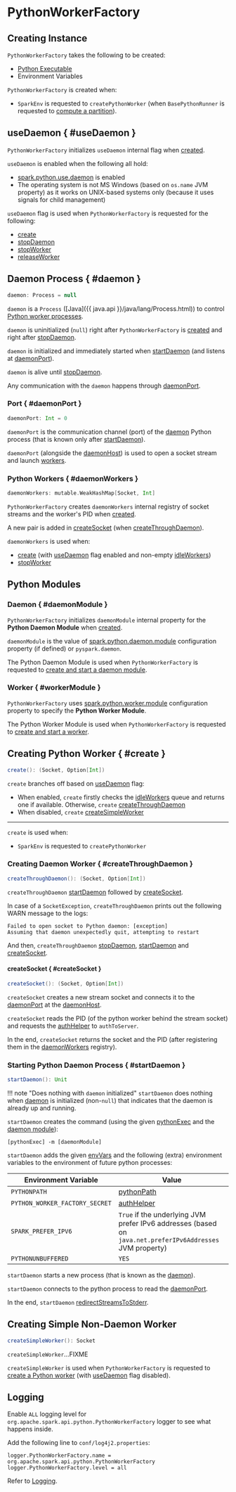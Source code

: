 # PythonWorkerFactory

## Creating Instance

`PythonWorkerFactory` takes the following to be created:

* <span id="pythonExec"> [Python Executable](PythonFunction.md#pythonExec)
* <span id="envVars"> Environment Variables

`PythonWorkerFactory` is created when:

* `SparkEnv` is requested to `createPythonWorker` (when `BasePythonRunner` is requested to [compute a partition](runners/BasePythonRunner.md#compute)).

## useDaemon { #useDaemon }

`PythonWorkerFactory` initializes `useDaemon` internal flag when [created](#creating-instance).

`useDaemon` is enabled when the following all hold:

* [spark.python.use.daemon](configuration-properties.md#spark.python.use.daemon) is enabled
* The operating system is not MS Windows (based on `os.name` JVM property) as it works on UNIX-based systems only (because it uses signals for child management)

`useDaemon` flag is used when `PythonWorkerFactory` is requested for the following:

* [create](#create)
* [stopDaemon](#stopDaemon)
* [stopWorker](#stopWorker)
* [releaseWorker](#releaseWorker)

## Daemon Process { #daemon }

```scala
daemon: Process = null
```

`daemon` is a `Process` ([Java]({{ java.api }}/java/lang/Process.html)) to control [Python worker processes](#daemonWorkers).

`daemon` is uninitialized (`null`) right after `PythonWorkerFactory` is [created](#creating-instance) and right after [stopDaemon](#stopDaemon).

`daemon` is initialized and immediately started when [startDaemon](#startDaemon) (and listens at [daemonPort](#daemonPort)).

`daemon` is alive until [stopDaemon](#stopDaemon).

Any communication with the `daemon` happens through [daemonPort](#daemonPort).

### Port { #daemonPort }

```scala
daemonPort: Int = 0
```

`daemonPort` is the communication channel (port) of the [daemon](#daemon) Python process (that is known only after [startDaemon](#startDaemon)).

`daemonPort` (alongside the [daemonHost](#daemonHost)) is used to open a socket stream and launch [workers](#daemonWorkers).

### Python Workers { #daemonWorkers }

```scala
daemonWorkers: mutable.WeakHashMap[Socket, Int]
```

`PythonWorkerFactory` creates `daemonWorkers` internal registry of socket streams and the worker's PID when [created](#creating-instance).

A new pair is added in [createSocket](#createSocket) (when [createThroughDaemon](#createThroughDaemon)).

`daemonWorkers` is used when:

* [create](#create) (with [useDaemon](#useDaemon) flag enabled and non-empty [idleWorkers](#idleWorkers))
* [stopWorker](#stopWorker)

## Python Modules

### Daemon { #daemonModule }

`PythonWorkerFactory` initializes `daemonModule` internal property for the **Python Daemon Module** when [created](#creating-instance).

`daemonModule` is the value of [spark.python.daemon.module](configuration-properties.md#spark.python.daemon.module) configuration property (if defined) or `pyspark.daemon`.

The Python Daemon Module is used when `PythonWorkerFactory` is requested to [create and start a daemon module](#startDaemon).

### Worker { #workerModule }

`PythonWorkerFactory` uses [spark.python.worker.module](configuration-properties.md#PYTHON_WORKER_MODULE) configuration property to specify the **Python Worker Module**.

The Python Worker Module is used when `PythonWorkerFactory` is requested to [create and start a worker](#createSimpleWorker).

## Creating Python Worker { #create }

```scala
create(): (Socket, Option[Int])
```

`create` branches off based on [useDaemon](#useDaemon) flag:

* When enabled, `create` firstly checks the [idleWorkers](#idleWorkers) queue and returns one if available. Otherwise, `create` [createThroughDaemon](#createThroughDaemon)
* When disabled, `create` [createSimpleWorker](#createSimpleWorker)

---

`create` is used when:

* `SparkEnv` is requested to `createPythonWorker`

### Creating Daemon Worker { #createThroughDaemon }

```scala
createThroughDaemon(): (Socket, Option[Int])
```

`createThroughDaemon` [startDaemon](#startDaemon) followed by [createSocket](#createSocket).

In case of a `SocketException`, `createThroughDaemon` prints out the following WARN message to the logs:

```text
Failed to open socket to Python daemon: [exception]
Assuming that daemon unexpectedly quit, attempting to restart
```

And then, `createThroughDaemon` [stopDaemon](#stopDaemon), [startDaemon](#startDaemon) and [createSocket](#createSocket).

#### createSocket { #createSocket }

```scala
createSocket(): (Socket, Option[Int])
```

`createSocket` creates a new stream socket and connects it to the [daemonPort](#daemonPort) at the [daemonHost](#daemonHost).

`createSocket` reads the PID (of the python worker behind the stream socket) and requests the [authHelper](#authHelper) to `authToServer`.

In the end, `createSocket` returns the socket and the PID (after registering them in the [daemonWorkers](#daemonWorkers) registry).

### Starting Python Daemon Process { #startDaemon }

```scala
startDaemon(): Unit
```

!!! note "Does nothing with `daemon` initialized"
    `startDaemon` does nothing when [daemon](#daemon) is initialized (non-`null`) that indicates that the daemon is already up and running.

`startDaemon` creates the command (using the given [pythonExec](#pythonExec) and the [daemon module](#daemonModule)):

```text
[pythonExec] -m [daemonModule]
```

`startDaemon` adds the given [envVars](#envVars) and the following (extra) environment variables to the environment of future python processes:

Environment Variable | Value
---------------------|------
 `PYTHONPATH` | [pythonPath](#pythonPath)
 `PYTHON_WORKER_FACTORY_SECRET` | [authHelper](#authHelper)
 `SPARK_PREFER_IPV6` | `True` if the underlying JVM prefer IPv6 addresses (based on `java.net.preferIPv6Addresses` JVM property)
 `PYTHONUNBUFFERED` | `YES`

`startDaemon` starts a new process (that is known as the [daemon](#daemon)).

`startDaemon` connects to the python process to read the [daemonPort](#daemonPort).

In the end, `startDaemon` [redirectStreamsToStderr](#redirectStreamsToStderr).

## <span id="createSimpleWorker"> Creating Simple Non-Daemon Worker

```scala
createSimpleWorker(): Socket
```

`createSimpleWorker`...FIXME

`createSimpleWorker` is used when `PythonWorkerFactory` is requested to [create a Python worker](#create) (with [useDaemon](#useDaemon) flag disabled).

## Logging

Enable `ALL` logging level for `org.apache.spark.api.python.PythonWorkerFactory` logger to see what happens inside.

Add the following line to `conf/log4j2.properties`:

```text
logger.PythonWorkerFactory.name = org.apache.spark.api.python.PythonWorkerFactory
logger.PythonWorkerFactory.level = all
```

Refer to [Logging](logging.md).

